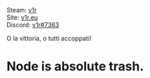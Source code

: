 Steam: [v1r](https://steamcommunity.com/id/ur1/)  
Site: [v1r.eu](https://v1r.eu/)  
Discord: [v1r#7363](https://discordapp.com/users/258949792506445836)   

O la vittoria, o tutti accoppati!

# Node is absolute trash.
